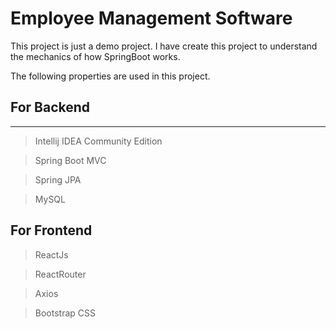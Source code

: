 # Employee Management Software

This project is just a demo project. I have create this project to understand the mechanics of how SpringBoot works.

The following properties are used in this project.

## For Backend

---

> Intellij IDEA Community Edition

> Spring Boot MVC

> Spring JPA

> MySQL

## For Frontend

> ReactJs

> ReactRouter

> Axios

> Bootstrap CSS
